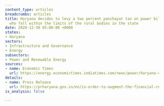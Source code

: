 ```yaml
---
content_type: articles
breadcrumbs: articles
title: Haryana decides to levy a two percent panchayat tax on power bills for consumers
  who fall within the limits of the rural bodies in the state
date: 2020-12-30 05:00:00 +0000
states:
- Haryana
sectors:
- Infrastructure and Governance
- Energy
subsectors:
- Power and Renewable Energy
sources:
- name: Economic Times
  url: https://energy.economictimes.indiatimes.com/news/power/haryana-cabinet-okays-new-panchayat-tax-on-electricity-agriculture-exempted/79932906
details:
- name: Press Release
  url: https://prharyana.gov.in/en/in-order-to-augment-the-financial-resources-of-gram-panchayats-the-haryana-government-has-decided
is_analysis: false

---
```

